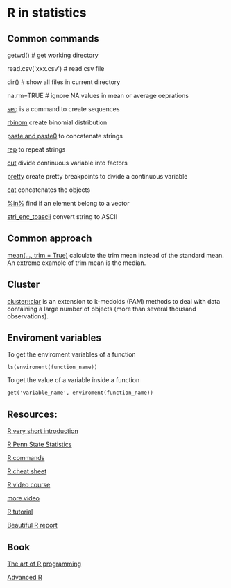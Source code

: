 # R in statistics
## Common commands 
getwd() # get working directory

read.csv('xxx.csv') # read csv file

dir() # show all files in current directory

na.rm=TRUE # ignore NA values in mean or average oeprations

[seq](https://www.rdocumentation.org/packages/base/versions/3.6.1/topics/seq) is a command to create sequences 

[rbinom](https://www.rdocumentation.org/packages/base/versions/3.6.1/topics/seq) create binomial distribution

[paste and paste0](https://www.r-bloggers.com/difference-between-paste-and-paste0/) to concatenate strings

[rep](https://www.rdocumentation.org/packages/base/versions/3.6.1/topics/rep) to repeat strings

[cut](https://www.rdocumentation.org/packages/base/versions/3.6.1/topics/cut) divide continuous variable into factors

[pretty](https://www.rdocumentation.org/packages/base/versions/3.6.1/topics/pretty) create pretty breakpoints to divide a continuous variable

[cat](https://www.math.ucla.edu/~anderson/rw1001/library/base/html/cat.html) concatenates the objects

[%in%](http://www.datasciencemadesimple.com/in-operator-in-r/) find if an element belong to a vector

[stri_enc_toascii](https://www.rdocumentation.org/packages/stringi/versions/1.4.3/topics/stri_enc_toascii) convert string to ASCII

## Common approach
[mean(..., trim = True)](https://garstats.wordpress.com/2017/11/28/trimmed-means/) calculate the trim mean instead of the standard mean. An extreme example of trim mean is the median. 

## Cluster
[cluster::clar](https://www.datanovia.com/en/lessons/clara-in-r-clustering-large-applications/) is an extension to k-medoids (PAM) methods to deal with data containing a large number of objects (more than several thousand observations). 

## Enviroment variables
To get the enviroment variables of a function
```
ls(enviroment(function_name))
```
To get the value of a variable inside a function
```
get('variable_name', enviroment(function_name))
```

## Resources:

[R very short introduction](https://cran.r-project.org/doc/contrib/Torfs+Brauer-Short-R-Intro.pdf)

[R Penn State Statistics](https://newonlinecourses.science.psu.edu/stat484/node/204/)

[R commands](https://d396qusza40orc.cloudfront.net/statistics/lab_resources/RCommands.html)

[R cheat sheet](https://cran.r-project.org/doc/contrib/Short-refcard.pdf)

[R video course](https://www.pluralsight.com/courses/r-programming-fundamentals)

[more video](https://www.youtube.com/playlist?list=PLcgz5kNZFCkzSyBG3H-rUaPHoBXgijHfC)

[R tutorial](https://www.tutorialspoint.com/r/index.htm)

[Beautiful R report](http://swcarpentry.github.io/r-novice-gapminder/)


## Book
[The art of R programming](http://diytranscriptomics.com/Reading/files/The%20Art%20of%20R%20Programming.pdf)

[Advanced R](https://englianhu.files.wordpress.com/2016/05/advanced-r.pdf)

